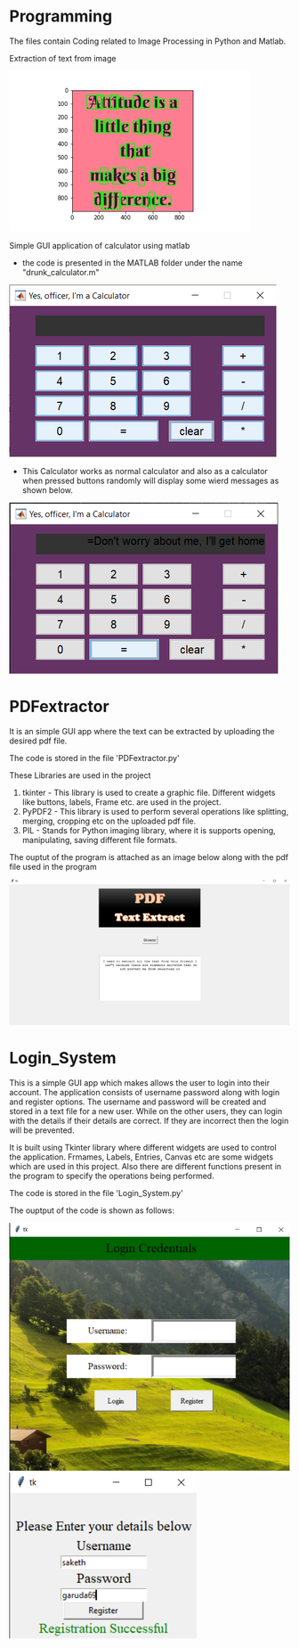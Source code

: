 # Programming

The files contain Coding related to Image Processing in Python and Matlab.

Extraction of text from image

![](Python/tesseract.jpg)

Simple GUI application of calculator using matlab
- the code is presented in the MATLAB folder under the name "drunk_calculator.m"

![](MATLAB/drunk_calculator.png)

- This Calculator works as normal calculator and also as a calculator when pressed buttons randomly will display some wierd messages as shown below.
 
![](MATLAB/drunk_calc.png)



# PDFextractor 
 
It is an simple GUI app where the text can be extracted by uploading the desired pdf file.

The code is stored in the file 'PDFextractor.py'

These Libraries are used in the project

1. tkinter - This library is used to create a graphic file. Different widgets like buttons, labels, Frame etc. are used in the project.
2. PyPDF2 - This library is used to perform several operations like splitting, merging, cropping etc on the uploaded pdf file.
3. PIL - Stands for Python imaging library, where it is supports opening, manipulating, saving different file formats.

The ouptut of the program is attached as an image below along with the pdf file used in the program

![](PDFextractor.png)


# Login_System

This is a simple GUI app which makes allows the user to login into their account. The application consists of username password along with login and register options. The username and password will be created and stored in a text file for a new user. While on the other users, they can login with the details if their details are correct. If they are incorrect then the login will be prevented. 

It is built using Tkinter library where different widgets are used to control the application. Frmames, Labels, Entries, Canvas etc are some widgets which are used in this project. Also there are different functions present in the program to specify the operations being performed. 

The code is stored in the file 'Login_System.py'

The ouptput of the code is shown as follows:

![](Screenshot%20(39).png)  
![](Screenshot%20(40).png)



